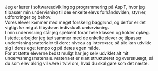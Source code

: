 Jeg er lærer i softwareudvikling og programmering på AspIT, hvor jeg tilpasser min undervisning til den enkelte elevs forhåndsviden, styrker, udfordringer og behov. <br>
Vores elever kommer med meget forskellig baggrund, og derfor er det vigtigt for mig at tilbyde en individuelt undervisning. <br>
I min undervisning står jeg sjældent foran hele klassen og holder oplæg. <br>
I stedet arbejder jeg tæt sammen med de enkelte elever og tilpasser undervisningsmaterialet til deres niveau og interesser, så alle kan udvikle sig i deres eget tempo og på deres egen måde. <br>
For at støtte eleverne bedst muligt har jeg selv udviklet alt mit undervisningsmateriale. Materialet er klart struktureret og overskueligt, så du som elev aldrig vil være i tvivl om, hvad du skal gøre som det næste.
